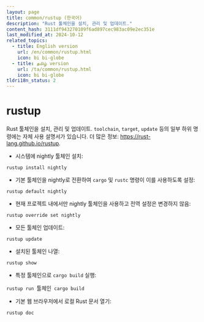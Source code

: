 ```yaml
---
layout: page
title: common/rustup (한국어)
description: "Rust 툴체인을 설치, 관리 및 업데이트."
content_hash: 3111df943270109f6ad897cec983ac09e2ec351e
last_modified_at: 2024-10-12
related_topics:
  - title: English version
    url: /en/common/rustup.html
    icon: bi bi-globe
  - title: தமிழ் version
    url: /ta/common/rustup.html
    icon: bi bi-globe
tldri18n_status: 2
---
```

# rustup

Rust 툴체인을 설치, 관리 및 업데이트.
`toolchain`, `target`, `update` 등의 일부 하위 명령에는 자체 사용 설명서가 있습니다.
더 많은 정보: <https://rust-lang.github.io/rustup>.

- 시스템에 nightly 툴체인 설치:

`rustup install nightly`

- 기본 툴체인을 nightly로 전환하여 `cargo` 및 `rustc` 명령이 이를 사용하도록 설정:

`rustup default nightly`

- 현재 프로젝트 내에서만 nightly 툴체인을 사용하고 전역 설정은 변경하지 않음:

`rustup override set nightly`

- 모든 툴체인 업데이트:

`rustup update`

- 설치된 툴체인 나열:

`rustup show`

- 특정 툴체인으로 `cargo build` 실행:

`rustup run `<span class="tldr-var badge badge-pill bg-dark-lm bg-white-dm text-white-lm text-dark-dm font-weight-bold">툴체인</span>` cargo build`

- 기본 웹 브라우저에서 로컬 Rust 문서 열기:

`rustup doc`
